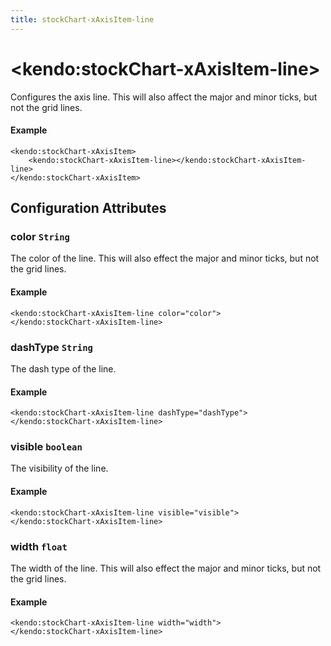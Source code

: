 ```yaml
---
title: stockChart-xAxisItem-line
---
```


# \<kendo:stockChart-xAxisItem-line\>

Configures the axis line. This will also affect the major and minor ticks, but not the grid lines.

#### Example
    <kendo:stockChart-xAxisItem>
        <kendo:stockChart-xAxisItem-line></kendo:stockChart-xAxisItem-line>
    </kendo:stockChart-xAxisItem>

## Configuration Attributes

### color `String`

The color of the line. This will also effect the major and minor ticks, but
not the grid lines.

#### Example
    <kendo:stockChart-xAxisItem-line color="color">
    </kendo:stockChart-xAxisItem-line>

### dashType `String`

The dash type of the line.

#### Example
    <kendo:stockChart-xAxisItem-line dashType="dashType">
    </kendo:stockChart-xAxisItem-line>

### visible `boolean`

The visibility of the line.

#### Example
    <kendo:stockChart-xAxisItem-line visible="visible">
    </kendo:stockChart-xAxisItem-line>

### width `float`

The width of the line. This will also effect the major and minor ticks, but
not the grid lines.

#### Example
    <kendo:stockChart-xAxisItem-line width="width">
    </kendo:stockChart-xAxisItem-line>

